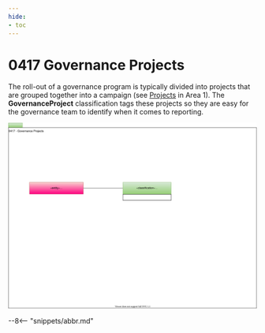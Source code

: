 ```yaml
---
hide:
- toc
---
```


<!-- SPDX-License-Identifier: CC-BY-4.0 -->
<!-- Copyright Contributors to the ODPi Egeria project. -->

# 0417 Governance Projects

The roll-out of a governance program is typically divided into projects that are grouped together into a campaign
(see [Projects](0130-Projects.md) in Area 1).
The **GovernanceProject** classification tags these projects
so they are easy for the governance team to identify when it comes
to reporting.

![UML](0417-Governance-Projects.svg)


--8<-- "snippets/abbr.md"